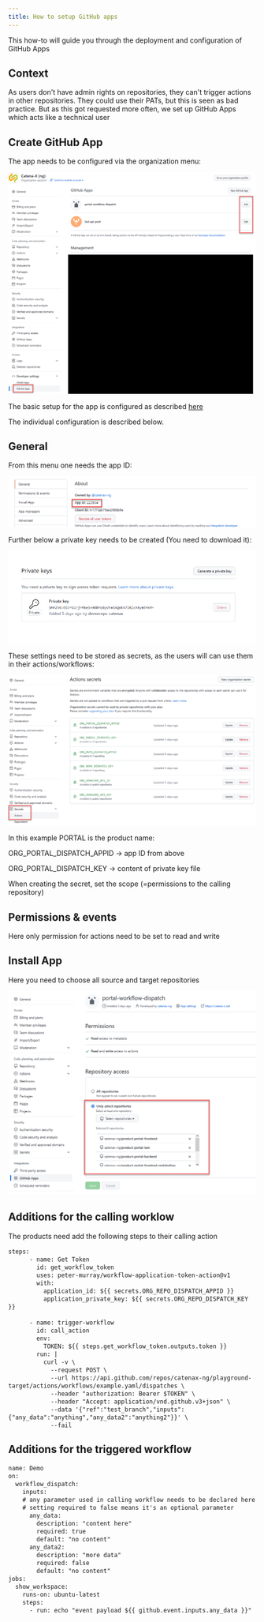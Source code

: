 ```yaml
---
title: How to setup GitHub apps
---
```


This how-to will guide you through the deployment and configuration of GitHub Apps

## Context

As users don't have admin rights on repositories, they can't trigger actions in other repositories. They could use their PATs, but this is seen as bad practice. But as this got requested more often, we set up GitHub Apps which acts like a technical user

## Create GitHub App

The app needs to be configured via the organization menu:

![Administration](assets/app1.png)

The basic setup for the app is configured as described [here](https://docs.github.com/en/developers/apps/building-github-apps/creating-a-github-app)

The individual configuration is described below.


## General

From this menu one needs the app ID:

![Administration](assets/app2.png)

Further below a private key needs to be created (You need to download it):

![Administration](assets/app3.png)

These settings need to be stored as secrets, as the users will can use them in their actions/workflows:

![Administration](assets/app4.png)

In this example PORTAL is the product name:

ORG_PORTAL_DISPATCH_APPID -> app ID from above

ORG_PORTAL_DISPATCH_KEY -> content of private key file

When creating the secret, set the scope (=permissions to the calling repository)

## Permissions & events

Here only permission for actions need to be set to read and write 

## Install App

Here you need to choose all source and target repositories

![Administration](assets/app5.png)

## Additions for the calling worklow

The products need add the following steps to their calling action

```
steps:
      - name: Get Token
        id: get_workflow_token
        uses: peter-murray/workflow-application-token-action@v1
        with:
          application_id: ${{ secrets.ORG_REPO_DISPATCH_APPID }}
          application_private_key: ${{ secrets.ORG_REPO_DISPATCH_KEY }}
      
      - name: trigger-workflow
        id: call_action
        env:
          TOKEN: ${{ steps.get_workflow_token.outputs.token }}
        run: |
          curl -v \
            --request POST \
            --url https://api.github.com/repos/catenax-ng/playground-target/actions/workflows/example.yaml/dispatches \
            --header "authorization: Bearer $TOKEN" \
            --header "Accept: application/vnd.github.v3+json" \
            --data '{"ref":"test_branch","inputs":{"any_data":"anything","any_data2":"anything2"}}' \
            --fail
```

## Additions for the triggered workflow

```
name: Demo
on: 
  workflow_dispatch:
    inputs:
    # any parameter used in calling workflow needs to be declared here
    # setting required to false means it's an optional parameter
      any_data:
        description: "content here"
        required: true
        default: "no content"
      any_data2:
        description: "more data"
        required: false
        default: "no content"
jobs:
  show_workspace:
    runs-on: ubuntu-latest
    steps:
      - run: echo "event payload ${{ github.event.inputs.any_data }}"
```